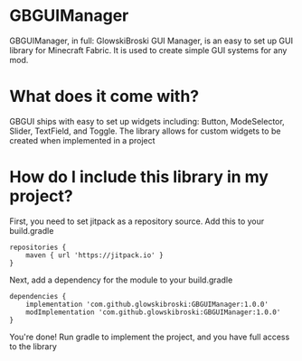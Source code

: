 # GBGUIManager

GBGUIManager, in full: GlowskiBroski GUI Manager, is an easy to set up GUI library for Minecraft Fabric.
It is used to create simple GUI systems for any mod.


# What does it come with?

GBGUI ships with easy to set up widgets including:
Button, ModeSelector, Slider, TextField, and Toggle.
The library allows for custom widgets to be created when implemented in a project

# How do I include this library in my project?

First, you need to set jitpack as a repository source. Add this to your build.gradle

    repositories {
        maven { url 'https://jitpack.io' }
    }

Next, add a dependency for the module to your build.gradle

    dependencies {
		implementation 'com.github.glowskibroski:GBGUIManager:1.0.0'
		modImplementation 'com.github.glowskibroski:GBGUIManager:1.0.0'
	}

You're done! Run gradle to implement the project, and you have full access to the library